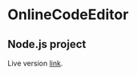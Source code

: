OnlineCodeEditor
================

Node.js project
---------------

Live version [link](http://robertsandu.me).